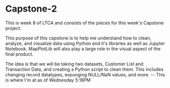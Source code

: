 # Capstone-2
This is week 8 of LTCA and consists of the pieces for this week's Capstone project.

This purpose of this capstone is to help me understand how to clean, analyze, and visualize data using Python and it's libraries as well as Jupyter Notebook.
MapPlotLib will also play a large role in the visual aspect of the final product.

The idea is that we will be taking two datasets, Customer List and Transaction Data, and creating a Python script to clean them. This includes changing record datatypes, expunging NULL/NaN values, and more. -- This is where I'm at as of Wednesday 5:18PM 
